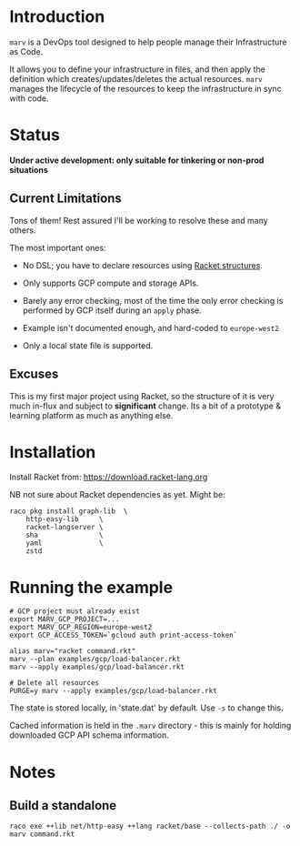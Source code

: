 
# Introduction

`marv` is a DevOps tool designed to help people manage their Infrastructure as Code.

It allows you to define your infrastructure in files, and then apply the
definition which creates/updates/deletes the actual resources. `marv` manages
the lifecycle of the resources to keep the infrastructure in sync with code.

# Status

__Under active development:  only suitable for tinkering or non-prod situations__

## __Current__ Limitations

Tons of them! Rest assured I'll be working to resolve these and many others.

The most important ones:

- No DSL; you have to declare resources using [Racket
structures](examples/gcp/load-balancer.rkt).

- Only supports GCP compute and storage APIs.

- Barely any error checking, most of the time the only error checking is
performed by GCP itself during an `apply` phase.

- Example isn't documented enough, and hard-coded to `europe-west2`

- Only a local state file is supported.

## Excuses

This is my first major project using Racket, so the structure of it is very much
in-flux and subject to __significant__ change. Its a bit of a prototype &
learning platform as much as anything else.

# Installation

Install Racket from: https://download.racket-lang.org

NB not sure about Racket dependencies as yet. Might be:

    raco pkg install graph-lib  \
        http-easy-lib     \
        racket-langserver \
        sha               \
        yaml              \
        zstd               

# Running the example

    # GCP project must already exist
    export MARV_GCP_PROJECT=...
    export MARV_GCP_REGION=europe-west2
    export GCP_ACCESS_TOKEN=`gcloud auth print-access-token`

    alias marv="racket command.rkt"
    marv --plan examples/gcp/load-balancer.rkt 
    marv --apply examples/gcp/load-balancer.rkt 

    # Delete all resources
    PURGE=y marv --apply examples/gcp/load-balancer.rkt 

The state is stored locally, in 'state.dat' by default. Use `-s` to change this.

Cached information is held in the `.marv` directory - this is mainly for holding
downloaded GCP API schema information.

# Notes

## Build a standalone

    raco exe ++lib net/http-easy ++lang racket/base --collects-path ./ -o marv command.rkt